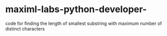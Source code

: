 # maximl-labs-python-developer-
code for finding the length of smallest substring with maximum number of distinct characters
